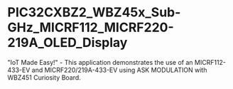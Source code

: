 # PIC32CXBZ2_WBZ45x_Sub-GHz_MICRF112_MICRF220-219A_OLED_Display
"IoT Made Easy!" - This application demonstrates the use of an MICRF112-433-EV and MICRF220/219A-433-EV using ASK MODULATION with WBZ451 Curiosity Board.
